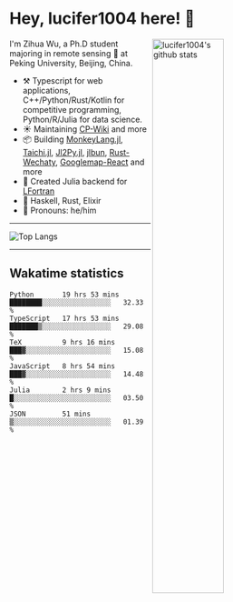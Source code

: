 # Hey, lucifer1004 here! :wave:

<img width="50%" align="right" alt="lucifer1004's github stats" src="https://github-readme-stats.vercel.app/api?username=lucifer1004&show_icons=true">

I'm Zihua Wu, a Ph.D student majoring in remote sensing :satellite: at Peking University, Beijing, China.

- :hammer_and_pick: Typescript for web applications, C++/Python/Rust/Kotlin for competitive programming, Python/R/Julia for data science.
- :sunny: Maintaining [CP-Wiki](https://cp-wiki.vercel.app) and more 
- :package: Building [MonkeyLang.jl](https://github.com/lucifer1004/MonkeyLang.jl), [Taichi.jl](https://github.com/lucifer1004/Taichi.jl), [Jl2Py.jl](https://github.com/lucifer1004/Jl2Py.jl), [jlbun](https://github.com/lucifer1004/jlbun), [Rust-Wechaty](https://github.com/wechaty/rust-wechaty), [Googlemap-React](https://github.com/googlemap-react/googlemap-react) and more
- :sparkler: Created Julia backend for [LFortran](https://github.com/lfortran/lfortran)
- :seedling: Haskell, Rust, Elixir
- :man: Pronouns: he/him

---

![Top Langs](https://github-readme-stats.vercel.app/api/top-langs/?username=lucifer1004&layout=compact)

---

## Wakatime statistics

<!--START_SECTION:waka-->

```text
Python       19 hrs 53 mins  ████████░░░░░░░░░░░░░░░░░   32.33 %
TypeScript   17 hrs 53 mins  ███████▒░░░░░░░░░░░░░░░░░   29.08 %
TeX          9 hrs 16 mins   ███▓░░░░░░░░░░░░░░░░░░░░░   15.08 %
JavaScript   8 hrs 54 mins   ███▓░░░░░░░░░░░░░░░░░░░░░   14.48 %
Julia        2 hrs 9 mins    █░░░░░░░░░░░░░░░░░░░░░░░░   03.50 %
JSON         51 mins         ▒░░░░░░░░░░░░░░░░░░░░░░░░   01.39 %
```

<!--END_SECTION:waka-->

